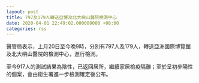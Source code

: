 ```yaml
---
layout: post
title: 797及179人轉送亞博及北大嶼山醫院檢測中心
date: 2020-04-01 22:49:02.000000000 +08:00
categories: rss
---
```


醫管局表示，上月20日至今晚9時，分別有797人及179人，轉送亞洲國際博覽館及北大嶼山醫院的檢測中心，進行檢測。

至今917人的測試結果為陰性，已返回居所，繼續家居檢疫隔離；至於呈初步陽性的個案，會由衞生署進一步檢測確定後公布。
